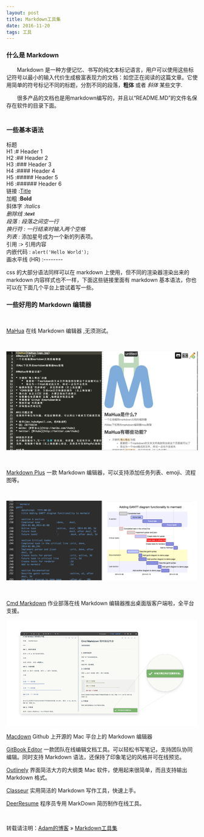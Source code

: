 ```yaml
---
layout: post
title: Markdown工具集
date: 2016-11-20 
tags: 工具    
---
```



### 什么是 Markdown

　　Markdown 是一种方便记忆、书写的纯文本标记语言，用户可以使用这些标记符号以最小的输入代价生成极富表现力的文档：如您正在阅读的这篇文章。它使用简单的符号标记不同的标题，分割不同的段落，**粗体** 或者 *斜体* 某些文字.

　　很多产品的文档也是用markdown编写的，并且以“README.MD”的文件名保存在软件的目录下面。               
　　

### 一些基本语法

标题            
H1 :# Header 1            
H2 :## Header 2           
H3 :### Header 3           
H4 :#### Header 4           
H5 :##### Header 5            
H6 :###### Header 6      
链接 :[Title](URL)        
加粗 :**Bold**        
斜体字 :*Italics*         
*删除线 :~~text~~          
段落 : 段落之间空一行           
换行符 : 一行结束时输入两个空格           
列表 :* 添加星号成为一个新的列表项。          
引用 :> 引用内容               
内嵌代码 : `alert('Hello World');`        
画水平线 (HR) :--------          
           

css 的大部分语法同样可以在 markdown 上使用，但不同的渲染器渲染出来的 markdown 内容样式也不一样，下面这些链接里面有 markdown 基本语法，你也可以在下面几个平台上尝试着写一些。

### 一些好用的 Markdown 编辑器

<br />

[MaHua](http://mahua.jser.me/?utm_source=mindstore.io) 在线 Markdown 编辑器 ,无须测试。


<br />

![](/images/posts/markdown/image1.png)

<br />

[Markdown Plus](http://mdp.tylingsoft.com/) 一款 Markdown 编辑器，可以支持添加任务列表、emoji、流程图等。

<br />

![](/images/posts/markdown/image2.png)

<br />

[Cmd Markdown](https://www.zybuluo.com/cmd/?utm_source=mindstore.io) 作业部落在线 Markdown 编辑器推出桌面版客户端啦，全平台支援。

![](/images/posts/markdown/image3.png)

[Macdown](https://github.com/MacDownApp/macdown) Github 上开源的 Mac 平台上的 Markdown 编辑器

[GitBook Editor](https://www.gitbook.com/editor?utm_source=mindstore.io) 一款团队在线编辑文档工具。可以轻松书写笔记，支持团队协同编辑。同时支持 Markdown 语法，还保持了印象笔记的风格并可在线预览。


[Outlinely](http://www.glamdevelopment.com/outlinely?utm_source=mindstore.io) 界面简洁大方的大纲类 Mac 软件，使用起来很简单，而且支持输出 Markdown 格式。


[Classeur](http://classeur.io/?utm_source=mindstore.io) 实用简洁的 Markdown 写作工具，快速上手。


[DeerResume](https://github.com/geekcompany/DeerResume?utm_source=mindstore.io) 程序员专用 MarkDown 简历制作在线工具。                

<br>

转载请注明：[Adam的博客](http://liusuo.me) » [Markdown工具集](http://liusuo.me/2016/11/markdownTool/)                   

